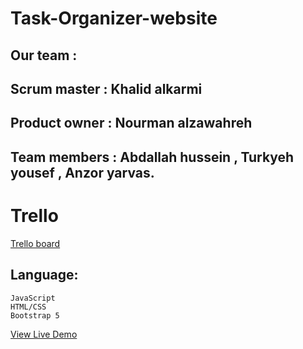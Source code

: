 # Task-Organizer-website
## Our team :
## Scrum master : Khalid alkarmi
## Product owner : Nourman alzawahreh
## Team members : Abdallah hussein , Turkyeh yousef , Anzor yarvas.
# Trello 
[Trello board](https://trello.com/b/p96CV7SC/task-organizer-website)

## Language:
    JavaScript
    HTML/CSS
    Bootstrap 5 

[View Live Demo](https://abdullah97sh.github.io/Task-organizer-website/)


